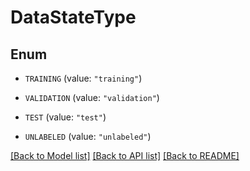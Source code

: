 # DataStateType

## Enum


* `TRAINING` (value: `"training"`)

* `VALIDATION` (value: `"validation"`)

* `TEST` (value: `"test"`)

* `UNLABELED` (value: `"unlabeled"`)


[[Back to Model list]](../README.md#documentation-for-models) [[Back to API list]](../README.md#documentation-for-api-endpoints) [[Back to README]](../README.md)



